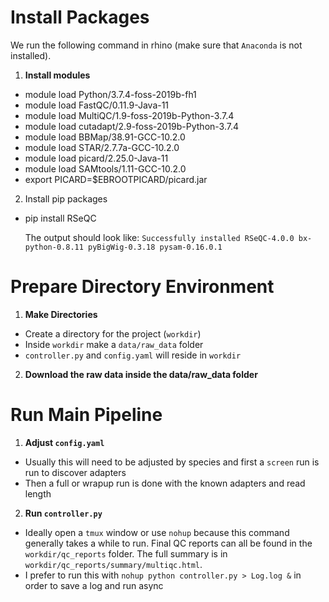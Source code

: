 # Install Packages
We run the following command in rhino (make sure that `Anaconda` is not installed).
1. **Install modules**
  - module load Python/3.7.4-foss-2019b-fh1
  - module load FastQC/0.11.9-Java-11
  - module load MultiQC/1.9-foss-2019b-Python-3.7.4
  - module load cutadapt/2.9-foss-2019b-Python-3.7.4
  - module load BBMap/38.91-GCC-10.2.0
  - module load STAR/2.7.7a-GCC-10.2.0
  - module load picard/2.25.0-Java-11
  - module load SAMtools/1.11-GCC-10.2.0
  - export PICARD=$EBROOTPICARD/picard.jar
2. Install pip packages
  - pip install RSeQC

    The output should look like: `Successfully installed RSeQC-4.0.0 bx-python-0.8.11 pyBigWig-0.3.18 pysam-0.16.0.1`

# Prepare Directory Environment
1. **Make Directories**
  - Create a directory for the project (`workdir`)
  - Inside `workdir` make a `data/raw_data` folder
  - `controller.py` and `config.yaml` will reside in `workdir`
2. **Download the raw data inside the data/raw_data folder**

# Run Main Pipeline
1. **Adjust `config.yaml`**
  - Usually this will need to be adjusted by species and first a `screen` run is run to discover adapters
  - Then a full or wrapup run is done with the known adapters and read length
2. **Run `controller.py`**
  - Ideally open a `tmux` window or use `nohup` because this command generally takes a while to run. Final QC reports can all be found in the `workdir/qc_reports` folder. The full summary is in `workdir/qc_reports/summary/multiqc.html`.
  - I prefer to run this with `nohup python controller.py > Log.log &` in order to save a log and run async

